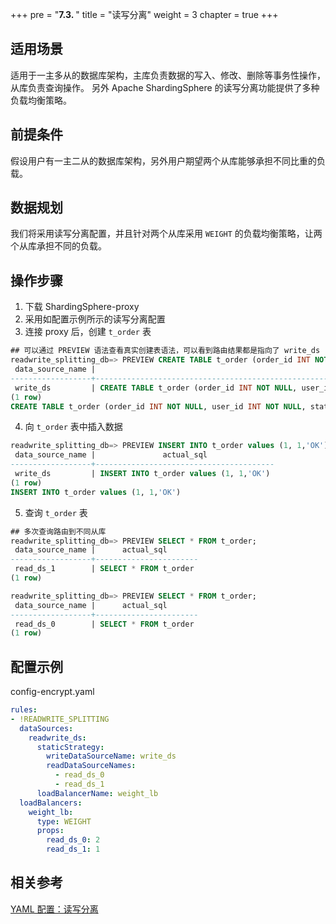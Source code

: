 +++
pre = "<b>7.3. </b>"
title = "读写分离"
weight = 3
chapter = true
+++

## 适用场景
适用于一主多从的数据库架构，主库负责数据的写入、修改、删除等事务性操作，从库负责查询操作。
另外 Apache ShardingSphere 的读写分离功能提供了多种负载均衡策略。
## 前提条件
假设用户有一主二从的数据库架构，另外用户期望两个从库能够承担不同比重的负载。
## 数据规划
我们将采用读写分离配置，并且针对两个从库采用 `WEIGHT` 的负载均衡策略，让两个从库承担不同的负载。
## 操作步骤
1. 下载 ShardingSphere-proxy
2. 采用如配置示例所示的读写分离配置
3. 连接 proxy 后，创建 `t_order` 表
``` sql
## 可以通过 PREVIEW 语法查看真实创建表语法，可以看到路由结果都是指向了 write_ds
readwrite_splitting_db=> PREVIEW CREATE TABLE t_order (order_id INT NOT NULL, user_id INT NOT NULL, status VARCHAR(45) NULL, PRIMARY KEY (order_id));
 data_source_name |                                                     actual_sql
------------------+---------------------------------------------------------------------------------------------------------------------
 write_ds         | CREATE TABLE t_order (order_id INT NOT NULL, user_id INT NOT NULL, status VARCHAR(45) NULL, PRIMARY KEY (order_id))
(1 row)
CREATE TABLE t_order (order_id INT NOT NULL, user_id INT NOT NULL, status VARCHAR(45) NULL, PRIMARY KEY (order_id));
``` 
4. 向 `t_order` 表中插入数据
``` sql
readwrite_splitting_db=> PREVIEW INSERT INTO t_order values (1, 1,'OK');
 data_source_name |               actual_sql
------------------+----------------------------------------
 write_ds         | INSERT INTO t_order values (1, 1,'OK')
(1 row)
INSERT INTO t_order values (1, 1,'OK')
```
5. 查询 `t_order` 表
``` sql
## 多次查询路由到不同从库
readwrite_splitting_db=> PREVIEW SELECT * FROM t_order;
 data_source_name |      actual_sql
------------------+-----------------------
 read_ds_1        | SELECT * FROM t_order
(1 row)

readwrite_splitting_db=> PREVIEW SELECT * FROM t_order;
 data_source_name |      actual_sql
------------------+-----------------------
 read_ds_0        | SELECT * FROM t_order
(1 row)
```

## 配置示例
config-encrypt.yaml
```yaml
rules:
- !READWRITE_SPLITTING
  dataSources:
    readwrite_ds:
      staticStrategy:
        writeDataSourceName: write_ds
        readDataSourceNames:
          - read_ds_0
          - read_ds_1
      loadBalancerName: weight_lb
  loadBalancers:
    weight_lb:
      type: WEIGHT
      props:
        read_ds_0: 2
        read_ds_1: 1
```
## 相关参考
[YAML 配置：读写分离](/cn/user-manual/shardingsphere-jdbc/yaml-config/rules/readwrite-splitting/)